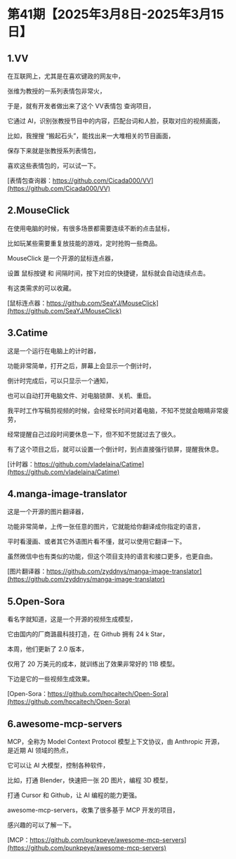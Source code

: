 # 第41期【2025年3月8日-2025年3月15日】

## 1.VV

在互联网上，尤其是在喜欢键政的网友中，

张维为教授的一系列表情包非常火，

于是，就有开发者做出来了这个 VV表情包 查询项目，

它通过 AI，识别张教授节目中的内容，匹配台词和人脸，获取对应的视频画面，

比如，我搜搜 “搬起石头”，能找出来一大堆相关的节目画面，

保存下来就是张教授系列表情包，

喜欢这些表情包的，可以试一下。

[表情包查询器：https://github.com/Cicada000/VV](https://github.com/Cicada000/VV)

## 2.MouseClick

在使用电脑的时候，有很多场景都需要连续不断的点击鼠标，

比如玩某些需要重复放技能的游戏，定时抢购一些商品。

MouseClick 是一个开源的鼠标连点器，

设置 鼠标按键 和 间隔时间，按下对应的快捷键，鼠标就会自动连续点击。

有这类需求的可以收藏。

[鼠标连点器：https://github.com/SeaYJ/MouseClick](https://github.com/SeaYJ/MouseClick)

## 3.Catime

这是一个运行在电脑上的计时器，

功能非常简单，打开之后，屏幕上会显示一个倒计时，

倒计时完成后，可以只显示一个通知，

也可以自动打开电脑文件、对电脑锁屏、关机、重启。

我平时工作写稿剪视频的时候，会经常长时间对着电脑，不知不觉就会眼睛非常疲劳，

经常提醒自己过段时间要休息一下，但不知不觉就过去了很久。

有了这个项目之后，就可以设置一个倒计时，到点直接强行锁屏，提醒我休息。

[计时器：https://github.com/vladelaina/Catime](https://github.com/vladelaina/Catime)

## 4.manga-image-translator

这是一个开源的图片翻译器，

功能非常简单，上传一张任意的图片，它就能给你翻译成你指定的语言，

平时看漫画、或者其它外语图片看不懂，就可以使用它翻译一下。

虽然微信中也有类似的功能，但这个项目支持的语言和接口更多，也更自由。

[图片翻译器：https://github.com/zyddnys/manga-image-translator](https://github.com/zyddnys/manga-image-translator)

## 5.Open-Sora

看名字就知道，这是一个开源的视频生成模型，

它由国内的厂商潞晨科技打造，在 Github 拥有 24 k Star，

本周，他们更新了 2.0 版本，

仅用了 20 万美元的成本，就训练出了效果非常好的 11B 模型。

下边是它的一些视频生成效果。

[Open-Sora：https://github.com/hpcaitech/Open-Sora](https://github.com/hpcaitech/Open-Sora)

## 6.awesome-mcp-servers

MCP，全称为 Model Context Protocol 模型上下文协议，由 Anthropic 开源，是近期 AI 领域的热点，

它可以让 AI 大模型，控制各种软件，

比如，打通 Blender，快速把一张 2D 图片，编程 3D 模型，

打通 Cursor 和 Github，让 AI 编程的能力更强。

awesome-mcp-servers，收集了很多基于 MCP 开发的项目，

感兴趣的可以了解一下。

[MCP：https://github.com/punkpeye/awesome-mcp-servers](https://github.com/punkpeye/awesome-mcp-servers)
